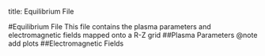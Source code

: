 title: Equilibrium File

#Equilibrium File
This file contains the plasma parameters and electromagnetic fields mapped onto a R-Z grid
##Plasma Parameters
@note add plots
##Electromagnetic Fields

